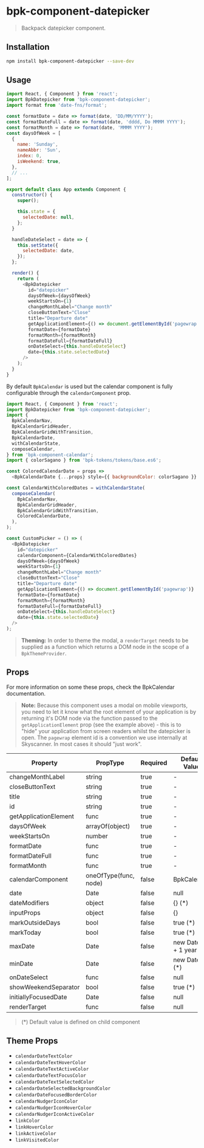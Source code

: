 # bpk-component-datepicker

> Backpack datepicker component.

## Installation

```sh
npm install bpk-component-datepicker --save-dev
```

## Usage

```js
import React, { Component } from 'react';
import BpkDatepicker from 'bpk-component-datepicker';
import format from 'date-fns/format';

const formatDate = date => format(date, 'DD/MM/YYYY');
const formatDateFull = date => format(date, 'dddd, Do MMMM YYYY');
const formatMonth = date => format(date, 'MMMM YYYY');
const daysOfWeek = [
  {
    name: 'Sunday',
    nameAbbr: 'Sun',
    index: 0,
    isWeekend: true,
  },
  // ...
];

export default class App extends Component {
  constructor() {
    super();

    this.state = {
      selectedDate: null,
    };
  }

  handleDateSelect = date => {
    this.setState({
      selectedDate: date,
    });
  };

  render() {
    return (
      <BpkDatepicker
        id="datepicker"
        daysOfWeek={daysOfWeek}
        weekStartsOn={1}
        changeMonthLabel="Change month"
        closeButtonText="Close"
        title="Departure date"
        getApplicationElement={() => document.getElementById('pagewrap')}
        formatDate={formatDate}
        formatMonth={formatMonth}
        formatDateFull={formatDateFull}
        onDateSelect={this.handleDateSelect}
        date={this.state.selectedDate}
      />
    );
  }
}
```

By default `BpkCalendar` is used but the calendar component is fully configurable through the `calendarComponent` prop.

```js
import React, { Component } from 'react';
import BpkDatepicker from 'bpk-component-datepicker';
import {
  BpkCalendarNav,
  BpkCalendarGridHeader,
  BpkCalendarGridWithTransition,
  BpkCalendarDate,
  withCalendarState,
  composeCalendar,
} from 'bpk-component-calendar';
import { colorSagano } from 'bpk-tokens/tokens/base.es6';

const ColoredCalendarDate = props =>
  <BpkCalendarDate {...props} style={{ backgroundColor: colorSagano }} />;

const CalendarWithColoredDates = withCalendarState(
  composeCalendar(
    BpkCalendarNav,
    BpkCalendarGridHeader,
    BpkCalendarGridWithTransition,
    ColoredCalendarDate,
  ),
);

const CustomPicker = () => (
  <BpkDatepicker
    id="datepicker"
    calendarComponent={CalendarWithColoredDates}
    daysOfWeek={daysOfWeek}
    weekStartsOn={1}
    changeMonthLabel="Change month"
    closeButtonText="Close"
    title="Departure date"
    getApplicationElement={() => document.getElementById('pagewrap')}
    formatDate={formatDate}
    formatMonth={formatMonth}
    formatDateFull={formatDateFull}
    onDateSelect={this.handleDateSelect}
    date={this.state.selectedDate}
  />
);
```

> **Theming:** In order to theme the modal, a `renderTarget` needs to be supplied as a function which returns a DOM node
> in the scope of a `BpkThemeProvider`.

## Props

For more information on some these props, check the BpkCalendar documentation.

> **Note:** Because this component uses a modal on mobile viewports, you need to let it know what
> the root element of your application is by returning it's DOM node via the function passed to the
> `getApplicationElement` prop (see the example above) - this is to "hide" your application from
> screen readers whilst the datepicker is open. The `pagewrap` element id is a convention we use internally at Skyscanner. In most cases it should "just work".

| Property              | PropType              | Required | Default Value                       |
| --------------------- | --------------------- | -------- | ----------------------------------- |
| changeMonthLabel      | string                | true     | -                                   |
| closeButtonText       | string                | true     | -                                   |
| title                 | string                | true     | -                                   |
| id                    | string                | true     | -                                   |
| getApplicationElement | func                  | true     | -                                   |
| daysOfWeek            | arrayOf(object)       | true     | -                                   |
| weekStartsOn          | number                | true     | -                                   |
| formatDate            | func                  | true     | -                                   |
| formatDateFull        | func                  | true     | -                                   |
| formatMonth           | func                  | true     | -                                   |
| calendarComponent     | oneOfType(func, node) | false    | BpkCalendar                         |
| date                  | Date                  | false    | null                                |
| dateModifiers         | object                | false    | {} (\*)                             |
| inputProps            | object                | false    | {}                                  |
| markOutsideDays       | bool                  | false    | true (\*)                           |
| markToday             | bool                  | false    | true (\*)                           |
| maxDate               | Date                  | false    | new Date() + 1 year (\*)            |
| minDate               | Date                  | false    | new Date() (\*)                     |
| onDateSelect          | func                  | false    | null                                |
| showWeekendSeparator  | bool                  | false    | true (\*)                           |
| initiallyFocusedDate  | Date                  | false    | null                                |
| renderTarget          | func                  | false    | null                                |

> (\*) Default value is defined on child component

## Theme Props

- `calendarDateTextColor`
- `calendarDateTextHoverColor`
- `calendarDateTextActiveColor`
- `calendarDateTextFocusColor`
- `calendarDateTextSelectedColor`
- `calendarDateSelectedBackgroundColor`
- `calendarDateFocusedBorderColor`
- `calendarNudgerIconColor`
- `calendarNudgerIconHoverColor`
- `calendarNudgerIconActiveColor`
- `linkColor`
- `linkHoverColor`
- `linkActiveColor`
- `linkVisitedColor`
